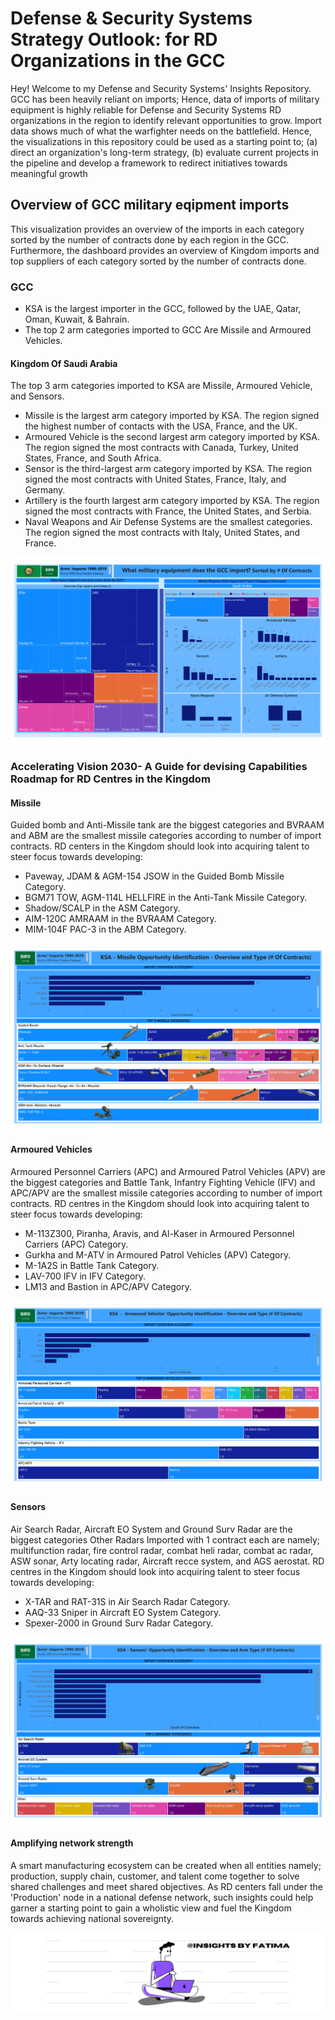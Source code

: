 # Defense & Security Systems Strategy Outlook: for RD Organizations in the GCC
Hey! Welcome to my Defense and Security Systems' Insights Repository. GCC has been heavily reliant on imports; Hence, data of imports of military equipment is highly reliable for Defense and Security Systems RD organizations in the region to identify relevant opportunities to grow. Import data shows much of what the warfighter needs on the battlefield. Hence, the visualizations in this repository could be used as a starting point to; (a) direct an organization's long-term strategy, (b) evaluate current projects in the pipeline and develop a framework to redirect initiatives towards meaningful growth 

## Overview of GCC military eqipment imports
This visualization provides an overview of the imports in each category sorted by the number of contracts done by each region in the GCC. Furthermore, the dashboard provides an overview of Kingdom imports and top suppliers of each category sorted by the number of contracts done.
### GCC
- KSA is the largest importer in the GCC, followed by the UAE, Qatar, Oman, Kuwait, & Bahrain.
- The top 2 arm categories imported to GCC  Are Missile and Armoured Vehicles.
#### Kingdom Of Saudi Arabia
The top 3 arm categories imported to KSA are Missile, Armoured Vehicle, and Sensors.
- Missile is the largest arm category imported by KSA. The region signed the highest number of contacts with the USA, France, and the UK.
- Armoured Vehicle is the second largest arm category imported by KSA. The region signed the most contracts with Canada, Turkey, United States, France, and South Africa.
- Sensor is the third-largest arm category imported by KSA. The region signed the most contracts with United States, France, Italy, and Germany.
- Artillery is the fourth largest arm category imported by KSA. The region signed the most contracts with France, the United States, and Serbia.
- Naval Weapons and Air Defense Systems are the smallest categories. The region signed the most contracts with Italy, United States, and France.

![](viz/overview.png)        

### Accelerating Vision 2030- A Guide for devising Capabilities Roadmap for RD Centres in the Kingdom
#### Missile
Guided bomb and Anti-Missile tank are the biggest categories and BVRAAM and ABM are the smallest missile categories according to number of import contracts. RD centers in the Kingdom should look into acquiring talent to steer focus towards developing: 
- Paveway, JDAM & AGM-154 JSOW in the Guided Bomb Missile Category.
- BGM71 TOW, AGM-114L HELLFIRE in the Anti-Tank Missile Category.
- Shadow/SCALP in the ASM Category.
- AIM-120C AMRAAM in the BVRAAM Category.
- MIM-104F PAC-3 in the ABM Category.

![](viz/missile_ksa.png)

#### Armoured Vehicles
Armoured Personnel Carriers (APC) and Armoured Patrol Vehicles (APV) are the biggest categories and Battle Tank, Infantry Fighting Vehicle (IFV) and APC/APV are the smallest missile categories according to number of import contracts. RD centres in the Kingdom should look into acquiring talent to steer focus towards developing:
- M-113Z300, Piranha, Aravis, and Al-Kaser in Armoured Personnel Carriers (APC) Category.
- Gurkha and M-ATV in Armoured Patrol Vehicles (APV) Category.
- M-1A2S in Battle Tank Category.
- LAV-700 IFV in IFV Category.
- LM13 and Bastion in APC/APV Category.

![](viz/armouredvehicle_ksa.png)

#### Sensors
Air Search Radar, Aircraft EO System and Ground Surv Radar are the biggest categories Other Radars Imported with 1 contract each are namely; multifunction radar, fire control radar, combat heli radar, combat ac radar, ASW sonar, Arty locating radar, Aircraft recce system, and AGS aerostat. RD centres in the Kingdom should look into acquiring talent to steer focus towards developing:
- X-TAR and RAT-31S in Air Search Radar Category.
- AAQ-33 Sniper in Aircraft EO System Category.
- Spexer-2000 in Ground Surv Radar Category.

![](viz/sensors_ksa.png)

#### Amplifying network strength
A smart manufacturing ecosystem can be created when all entities namely; production, supply chain, customer, and talent come together to solve shared challenges and meet shared objectives. As RD centers fall under the 'Production' node in a national defense network, such insights could help garner a starting point to gain a wholistic view and fuel the Kingdom towards achieving national sovereignty.


![](viz/mybanner.png)
